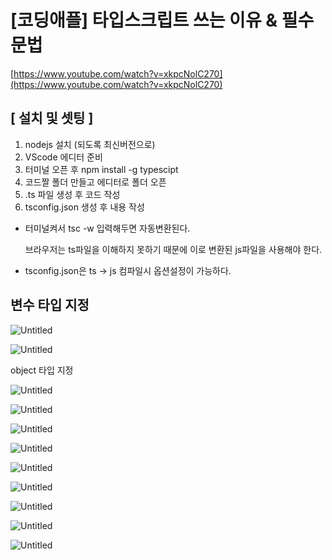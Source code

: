 # [코딩애플] 타입스크립트 쓰는 이유 & 필수 문법

[https://www.youtube.com/watch?v=xkpcNolC270](https://www.youtube.com/watch?v=xkpcNolC270)

## **[ 설치 및 셋팅 ]**

1. nodejs 설치 (되도록 최신버전으로)
2. VScode 에디터 준비
3. 터미널 오픈 후 npm install -g typescipt
4. 코드짤 폴더 만들고 에디터로 폴더 오픈
5. .ts 파일 생성 후 코드 작성
6. tsconfig.json 생성 후 내용 작성

- 터미널켜서 tsc -w 입력해두면 자동변환된다.
    
    브라우저는 ts파일을 이해하지 못하기 때문에 이로 변환된 js파일을 사용해야 한다.
    
- tsconfig.json은 ts → js 컴파일시 옵션설정이 가능하다.

## 변수 타입 지정

![Untitled](%5B%E1%84%8F%E1%85%A9%E1%84%83%E1%85%B5%E1%86%BC%E1%84%8B%E1%85%A2%E1%84%91%E1%85%B3%E1%86%AF%5D%20%E1%84%90%E1%85%A1%E1%84%8B%E1%85%B5%E1%86%B8%E1%84%89%E1%85%B3%E1%84%8F%E1%85%B3%E1%84%85%E1%85%B5%E1%86%B8%E1%84%90%E1%85%B3%20%E1%84%8A%E1%85%B3%E1%84%82%E1%85%B3%E1%86%AB%20%E1%84%8B%E1%85%B5%E1%84%8B%E1%85%B2%20&%20%E1%84%91%E1%85%B5%E1%86%AF%E1%84%89%E1%85%AE%20%E1%84%86%E1%85%AE%E1%86%AB%2014f4533d0c484772b4ed0ed5a11bf29a/Untitled.png)

![Untitled](%5B%E1%84%8F%E1%85%A9%E1%84%83%E1%85%B5%E1%86%BC%E1%84%8B%E1%85%A2%E1%84%91%E1%85%B3%E1%86%AF%5D%20%E1%84%90%E1%85%A1%E1%84%8B%E1%85%B5%E1%86%B8%E1%84%89%E1%85%B3%E1%84%8F%E1%85%B3%E1%84%85%E1%85%B5%E1%86%B8%E1%84%90%E1%85%B3%20%E1%84%8A%E1%85%B3%E1%84%82%E1%85%B3%E1%86%AB%20%E1%84%8B%E1%85%B5%E1%84%8B%E1%85%B2%20&%20%E1%84%91%E1%85%B5%E1%86%AF%E1%84%89%E1%85%AE%20%E1%84%86%E1%85%AE%E1%86%AB%2014f4533d0c484772b4ed0ed5a11bf29a/Untitled%201.png)

object 타입 지정

![Untitled](%5B%E1%84%8F%E1%85%A9%E1%84%83%E1%85%B5%E1%86%BC%E1%84%8B%E1%85%A2%E1%84%91%E1%85%B3%E1%86%AF%5D%20%E1%84%90%E1%85%A1%E1%84%8B%E1%85%B5%E1%86%B8%E1%84%89%E1%85%B3%E1%84%8F%E1%85%B3%E1%84%85%E1%85%B5%E1%86%B8%E1%84%90%E1%85%B3%20%E1%84%8A%E1%85%B3%E1%84%82%E1%85%B3%E1%86%AB%20%E1%84%8B%E1%85%B5%E1%84%8B%E1%85%B2%20&%20%E1%84%91%E1%85%B5%E1%86%AF%E1%84%89%E1%85%AE%20%E1%84%86%E1%85%AE%E1%86%AB%2014f4533d0c484772b4ed0ed5a11bf29a/Untitled%202.png)

![Untitled](%5B%E1%84%8F%E1%85%A9%E1%84%83%E1%85%B5%E1%86%BC%E1%84%8B%E1%85%A2%E1%84%91%E1%85%B3%E1%86%AF%5D%20%E1%84%90%E1%85%A1%E1%84%8B%E1%85%B5%E1%86%B8%E1%84%89%E1%85%B3%E1%84%8F%E1%85%B3%E1%84%85%E1%85%B5%E1%86%B8%E1%84%90%E1%85%B3%20%E1%84%8A%E1%85%B3%E1%84%82%E1%85%B3%E1%86%AB%20%E1%84%8B%E1%85%B5%E1%84%8B%E1%85%B2%20&%20%E1%84%91%E1%85%B5%E1%86%AF%E1%84%89%E1%85%AE%20%E1%84%86%E1%85%AE%E1%86%AB%2014f4533d0c484772b4ed0ed5a11bf29a/Untitled%203.png)

![Untitled](%5B%E1%84%8F%E1%85%A9%E1%84%83%E1%85%B5%E1%86%BC%E1%84%8B%E1%85%A2%E1%84%91%E1%85%B3%E1%86%AF%5D%20%E1%84%90%E1%85%A1%E1%84%8B%E1%85%B5%E1%86%B8%E1%84%89%E1%85%B3%E1%84%8F%E1%85%B3%E1%84%85%E1%85%B5%E1%86%B8%E1%84%90%E1%85%B3%20%E1%84%8A%E1%85%B3%E1%84%82%E1%85%B3%E1%86%AB%20%E1%84%8B%E1%85%B5%E1%84%8B%E1%85%B2%20&%20%E1%84%91%E1%85%B5%E1%86%AF%E1%84%89%E1%85%AE%20%E1%84%86%E1%85%AE%E1%86%AB%2014f4533d0c484772b4ed0ed5a11bf29a/Untitled%204.png)

![Untitled](%5B%E1%84%8F%E1%85%A9%E1%84%83%E1%85%B5%E1%86%BC%E1%84%8B%E1%85%A2%E1%84%91%E1%85%B3%E1%86%AF%5D%20%E1%84%90%E1%85%A1%E1%84%8B%E1%85%B5%E1%86%B8%E1%84%89%E1%85%B3%E1%84%8F%E1%85%B3%E1%84%85%E1%85%B5%E1%86%B8%E1%84%90%E1%85%B3%20%E1%84%8A%E1%85%B3%E1%84%82%E1%85%B3%E1%86%AB%20%E1%84%8B%E1%85%B5%E1%84%8B%E1%85%B2%20&%20%E1%84%91%E1%85%B5%E1%86%AF%E1%84%89%E1%85%AE%20%E1%84%86%E1%85%AE%E1%86%AB%2014f4533d0c484772b4ed0ed5a11bf29a/Untitled%205.png)

![Untitled](%5B%E1%84%8F%E1%85%A9%E1%84%83%E1%85%B5%E1%86%BC%E1%84%8B%E1%85%A2%E1%84%91%E1%85%B3%E1%86%AF%5D%20%E1%84%90%E1%85%A1%E1%84%8B%E1%85%B5%E1%86%B8%E1%84%89%E1%85%B3%E1%84%8F%E1%85%B3%E1%84%85%E1%85%B5%E1%86%B8%E1%84%90%E1%85%B3%20%E1%84%8A%E1%85%B3%E1%84%82%E1%85%B3%E1%86%AB%20%E1%84%8B%E1%85%B5%E1%84%8B%E1%85%B2%20&%20%E1%84%91%E1%85%B5%E1%86%AF%E1%84%89%E1%85%AE%20%E1%84%86%E1%85%AE%E1%86%AB%2014f4533d0c484772b4ed0ed5a11bf29a/Untitled%206.png)

![Untitled](%5B%E1%84%8F%E1%85%A9%E1%84%83%E1%85%B5%E1%86%BC%E1%84%8B%E1%85%A2%E1%84%91%E1%85%B3%E1%86%AF%5D%20%E1%84%90%E1%85%A1%E1%84%8B%E1%85%B5%E1%86%B8%E1%84%89%E1%85%B3%E1%84%8F%E1%85%B3%E1%84%85%E1%85%B5%E1%86%B8%E1%84%90%E1%85%B3%20%E1%84%8A%E1%85%B3%E1%84%82%E1%85%B3%E1%86%AB%20%E1%84%8B%E1%85%B5%E1%84%8B%E1%85%B2%20&%20%E1%84%91%E1%85%B5%E1%86%AF%E1%84%89%E1%85%AE%20%E1%84%86%E1%85%AE%E1%86%AB%2014f4533d0c484772b4ed0ed5a11bf29a/Untitled%207.png)

![Untitled](%5B%E1%84%8F%E1%85%A9%E1%84%83%E1%85%B5%E1%86%BC%E1%84%8B%E1%85%A2%E1%84%91%E1%85%B3%E1%86%AF%5D%20%E1%84%90%E1%85%A1%E1%84%8B%E1%85%B5%E1%86%B8%E1%84%89%E1%85%B3%E1%84%8F%E1%85%B3%E1%84%85%E1%85%B5%E1%86%B8%E1%84%90%E1%85%B3%20%E1%84%8A%E1%85%B3%E1%84%82%E1%85%B3%E1%86%AB%20%E1%84%8B%E1%85%B5%E1%84%8B%E1%85%B2%20&%20%E1%84%91%E1%85%B5%E1%86%AF%E1%84%89%E1%85%AE%20%E1%84%86%E1%85%AE%E1%86%AB%2014f4533d0c484772b4ed0ed5a11bf29a/Untitled%208.png)

![Untitled](%5B%E1%84%8F%E1%85%A9%E1%84%83%E1%85%B5%E1%86%BC%E1%84%8B%E1%85%A2%E1%84%91%E1%85%B3%E1%86%AF%5D%20%E1%84%90%E1%85%A1%E1%84%8B%E1%85%B5%E1%86%B8%E1%84%89%E1%85%B3%E1%84%8F%E1%85%B3%E1%84%85%E1%85%B5%E1%86%B8%E1%84%90%E1%85%B3%20%E1%84%8A%E1%85%B3%E1%84%82%E1%85%B3%E1%86%AB%20%E1%84%8B%E1%85%B5%E1%84%8B%E1%85%B2%20&%20%E1%84%91%E1%85%B5%E1%86%AF%E1%84%89%E1%85%AE%20%E1%84%86%E1%85%AE%E1%86%AB%2014f4533d0c484772b4ed0ed5a11bf29a/Untitled%209.png)

![Untitled](%5B%E1%84%8F%E1%85%A9%E1%84%83%E1%85%B5%E1%86%BC%E1%84%8B%E1%85%A2%E1%84%91%E1%85%B3%E1%86%AF%5D%20%E1%84%90%E1%85%A1%E1%84%8B%E1%85%B5%E1%86%B8%E1%84%89%E1%85%B3%E1%84%8F%E1%85%B3%E1%84%85%E1%85%B5%E1%86%B8%E1%84%90%E1%85%B3%20%E1%84%8A%E1%85%B3%E1%84%82%E1%85%B3%E1%86%AB%20%E1%84%8B%E1%85%B5%E1%84%8B%E1%85%B2%20&%20%E1%84%91%E1%85%B5%E1%86%AF%E1%84%89%E1%85%AE%20%E1%84%86%E1%85%AE%E1%86%AB%2014f4533d0c484772b4ed0ed5a11bf29a/Untitled%2010.png)